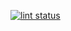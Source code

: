 [![lint status](https://github.com/junichi4250/actions-setting/workflows/lint/badge.svg)](https://github.com/junichi4250/actions-setting/actions)
